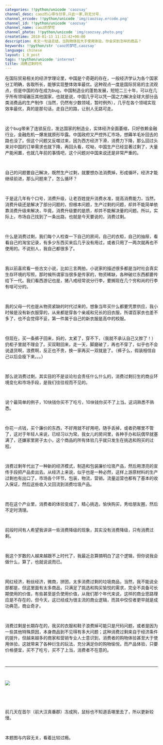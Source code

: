 ```yaml
---
categories: !!python/unicode 'caozsay'
channel_desc: caoz的心得与分享,只此一家,别无分号.
channel_ercode: !!python/unicode 'img/caozsay.ercode.png'
channel_id: !!python/unicode 'caozsay'
channel_name: caoz的梦呓
channel_photo: !!python/unicode 'img/caozsay.photo.png'
createtime: 2018-01-13 11:12:42+00:00
description: 本文一句话总结，当购物体验大于使用体验，你会买到怎样的商品？
keywords: !!python/str 'caoz的梦呓,caozsay'
language: chinese
layout: 1_0_post
tags: !!python/unicode 'internet'
title: 消费过剩时代
---
```

<div class="rich_media_content" id="js_content">
<p style="white-space: normal;">
         在国际贸易相关的经济学理论里，中国是个奇葩的存在，一般经济学认为各个国家分工明确，各取所长，能够实现整体效率最优。这种观点一度是国际贸易的主流观点，但是中国的存在成为bug，中国制造业的蓬勃发展，短短二三十年，可以在几乎所有领域碾压其他国家，也就是说，中国几乎可以凭一国之力解决全球大部分品类消费品的生产制作（当然，仍然有少数领域，暂时例外），几乎在各个领域实现效率最优，真的是那句话，走自己的路，让别人无路可走。
        </p>
<p style="white-space: normal;">
<br/>
</p>
<p style="white-space: normal;">
         这个bug带来了连锁反应，发达国家的制造业，实体经济全面萎缩，只好依赖金融行业，金融危机一爆发就原形毕露。中国政府又严控外汇市场，想薅羊毛补回去的路也没了。但这个问题又反噬过来，因为西方经济下滑，消费力下降，那么回过头来对中国的订单需求也就下降，再回头看，哎呦，中国生产已经显著过剩了，大量产能闲置，也就几年前的事情吧，这个问题对中国来说还是非常严重的。
        </p>
<p style="white-space: normal;">
<br/>
</p>
<p style="white-space: normal;">
         自己的问题要自己解决，既然生产过剩，就要想办法消费掉，形成循环，经济才能继续前进，那么问题来了，怎么循环？
        </p>
<p style="white-space: normal;">
<br/>
</p>
<p style="white-space: normal;">
         于是这几年有个口号，消费升级，让老百姓提升消费水准，提高消费能力，当然，消费升级还是解决了部分问题的，但根本问题，生产过剩的问题，却并不能简单依靠消费升级来解决，毕竟，消费升级要的是质，却并不能解决量的问题。所以，实际上，市场自己找到了一条出路，也就是今天要说的，消费过剩。
        </p>
<p style="white-space: normal;">
<br/>
</p>
<p style="white-space: normal;">
         什么是消费过剩，我们每个人检查一下自己的房间，自己的衣柜，自己的抽屉，看看自己的淘宝记录，有多少东西买来后几乎没有用过，或者只用了一两次就再也不使用的。不说别人，我自己都很多了。
        </p>
<p style="white-space: normal;">
<br/>
</p>
<p style="white-space: normal;">
         我以前喜欢看一些古文小说，比如三言两拍，小说家的描述很多都是当时社会真实生存环境的写照，那时候所谓家当很多是传家的，物资稀缺，各种破烂东西都要传给下一代。我们看西游记也是，猪八戒经常说分行李，要搁现在几个穷和尚的行李有啥可分的。
        </p>
<p style="white-space: normal;">
<br/>
</p>
<p style="white-space: normal;">
         我的父母一代也是从物资紧缺的时代过来的，想象当年买什么都要凭票供应，我小时候是没有新衣服穿的，从来都是穿各个亲戚和兄长的旧衣服，所谓百家衣也差不多了，也不会觉得不妥，第一件属于自己的新衣服是高中的校服。
        </p>
<p style="white-space: normal;">
<br/>
</p>
<p style="white-space: normal;">
         但现在，买一条裤子回来，妈的，太紧了，穿不下，（我就不承认自己又胖了！）扔柜子里就不理会了。买双鞋回来，走一天，脚磨破了，再也不穿了，似乎也不会说退货啊，浪费啊，反正也不贵，换一家再买一双就是了。（裤子么，假装相信自己以后会瘦下来。。。）
        </p>
<p style="white-space: normal;">
<br/>
</p>
<p style="white-space: normal;">
         那么说消费过剩，其实目的不是谈论社会责任什么什么的，消费过剩衍生的商业环境变化和市场手段，是我们往往视而不见的。
        </p>
<p style="white-space: normal;">
<br/>
</p>
<p style="white-space: normal;">
         说个最简单的例子，10块钱你买不了吃亏，10块钱你买不了上当。这词熟悉不熟悉。
        </p>
<p style="white-space: normal;">
<br/>
</p>
<p style="white-space: normal;">
         你花一点钱，买个廉价的东西，不好用就不好用吧，随手丢掉，或者扔哪里不管了，这对于年轻人来说，已经习以为常。我女儿的房间里，各种手办和玩偶早就塞满了，还嫌家里房子太小，这个商品的所有体验几乎就只发生在挑选和购买的过程。
        </p>
<p style="white-space: normal;">
<br/>
</p>
<p style="white-space: normal;">
         消费过剩年代出了一种新的经济模式，制造和包装廉价垃圾产品，然后用漂亮的宣传手段把产品卖出去。从经济上来说，似乎也是一种必然，这样上游原材料的生产过剩也有出口了，市场各个环节，包装，物流，营销，流量运营也都有了基本的收入保证，然后这些收入又回流到消费垃圾产品。
        </p>
<p style="white-space: normal;">
<br/>
</p>
<p style="white-space: normal;">
         而在这个产业里，消费者的体验变成了，精心挑选，愉快购买，秀给朋友圈，然后不定时清理。
        </p>
<p style="white-space: normal;">
<br/>
</p>
<p style="white-space: normal;">
         前段时间有人希望我讲讲一些消费降级的现象，其实没有消费降级，只有消费过剩。
        </p>
<p style="white-space: normal;">
<br/>
</p>
<p style="white-space: normal;">
         我这个岁数的人越来越跟不上时代了，我最近总算搞明白了这个逻辑，但你说我会做什么，算了，也就说说而已。
        </p>
<p style="white-space: normal;">
<br/>
</p>
<p style="white-space: normal;">
         网红经济，粉丝经济，微商，拼团，太多消费过剩的垃圾商品，当然，我不能说全部都是，但这里面有太多商品，只满足了挑选和购买愉悦的需求，完全不具备可长期使用的价值，有些甚至是负使用价值，从我们那个年代来说，这样的商业思路理应是不存在的，但今天，这已经成为很主流的商业逻辑，而其中佼佼者更早就是成功典范，商业奇才。
        </p>
<p style="white-space: normal;">
<br/>
</p>
<p style="white-space: normal;">
         消费过剩是长期存在的，我买的衣服和鞋子浪费掉可能只是尺码问题，或者是因为一些其他特殊原因，本身商品到不见得有多大问题；这种消费过剩来自于经济条件的提升，但越来越多的商家和营销专业人士意识到，消费者的购物体验甚至大于使用体验，这就带来了各种衍生的玩法，充分满足你的购物愉悦，而产品体验，只要价格便宜，买不了吃亏，买不了上当，消费者不在意的。
        </p>
<p style="white-space: normal;">
<br/>
</p>
<hr/>
<p style="white-space: normal;">
<br/>
</p>
<p>
<img class="" data-ratio="1.0909090909090908" data-s="300,640" data-src="" data-type="png" data-w="660" src="{{ '/img/nBKX0s8fer3WuKq98PaBcqJbk7aicR1UmRSv4SQCibBBCZRECe4wUicSXAkkmmRzK3yWTop2HWIn0rdbUvExEph7A.png' | prepend: site.img | replace: '//','/' }}"/>
</p>
<p>
<br/>
</p>
<p>
<br/>
</p>
<p>
         前几天在首尔（前大汉真番郡）冻成狗，鼠标也不知道丢哪里去了，所以更新较慢。
        </p>
<p>
<br/>
</p>
<p>
         本题图与内容无关，看着比较过瘾。
        </p>
</div>